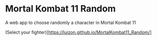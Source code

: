 # Mortal Kombat 11 Random
A web app to choose randomly a character in Mortal Kombat 11

(Select your fighter)[https://luizon.github.io/MortalKombat11_Random/]
